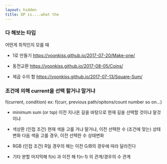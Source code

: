 ```yaml
---
layout: hidden
title: DP is....what the 
---
```


### 다 해보는 타입

어떤게 최적인지 모를 때

* 1로 만들기
https://yoonkiss.github.io/2017-07-20/Make-one/

* 동전교환
https://yoonkiss.github.io/2017-08-05/Coins/

* 제곱 수의 합
https://yoonkiss.github.io/2017-07-13/Square-Sum/

### 조건에 의해 current을 선택 할거냐 말거냐
f(current, condition)
ex: f(curr, previous path/opitons/count number so on...)

* minimum sum (or tsp)
이전 지나온 길을 바탕으로 현재 길을 선택할 것이냐 말것이냐

* 색상환 (인접 조건)
현재 색을 고를 거냐 말거냐, 이전 선택한 수 (조건에 맞는) 상태변화
다음 색을 고를 경우, 이전 선택한 수 상태변화

* RGB (인접 조건)
R일 경우의 해는 이전 G/B의 경우에 따라 달라진다

* 기타 분할
마지막해 f(n) 과 이전 해 f(n-1) 의 관계/경우의 수 관계
